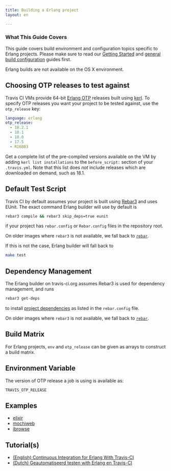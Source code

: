 ```yaml
---
title: Building a Erlang project
layout: en

---
```


### What This Guide Covers

This guide covers build environment and configuration topics specific to Erlang projects. Please make sure to read our [Getting Started](/user/getting-started/) and [general build configuration](/user/customizing-the-build/) guides first.

Erlang builds are not available on the OS X environment.

## Choosing OTP releases to test against

Travis CI VMs provide 64-bit [Erlang OTP](http://www.erlang.org/download.html) releases built using [kerl](https://github.com/spawngrid/kerl). To specify OTP releases you want your project to be tested against, use the `otp_release` key:

```yaml
language: erlang
otp_release:
  - 18.2.1
  - 18.1
  - 18.0
  - 17.5
  - R16B03
```

Get a complete list of the pre-compiled versions available on the VM by adding `kerl list installations` to the `before_script:` section of your `.travis.yml`. Note that this list does *not* include releases which are downloaded on demand, such as 18.1.

## Default Test Script

Travis CI by default assumes your project is built using [Rebar3](https://github.com/erlang/rebar3) and uses EUnit. The exact command Erlang builder will use by default is

```bash
rebar3 compile && rebar3 skip_deps=true eunit
```

if your project has `rebar.config` or `Rebar.config` files in the repository root.

On older images where `rebar3` is not available, we fall back to [`rebar`](https://github.com/rebar/rebar).

If this is not the case, Erlang builder will fall back to

```bash
make test
```

## Dependency Management

The Erlang builder on travis-ci.org assumes Rebar3 is used for dependency management, and runs

```bash
rebar3 get-deps
```

to install [project dependencies](https://github.com/basho/riak/blob/master/rebar.config) as listed in the `rebar.config` file.

On older images where `rebar3` is not available, we fall back to [`rebar`](https://github.com/rebar/rebar).

## Build Matrix

For Erlang projects, `env` and `otp_release` can be given as arrays
to construct a build matrix.

## Environment Variable

The version of OTP release a job is using is available as:

```
TRAVIS_OTP_RELEASE
```

## Examples

- [elixir](https://github.com/elixir-lang/elixir/blob/master/.travis.yml)
- [mochiweb](https://github.com/mochi/mochiweb/blob/master/.travis.yml)
- [ibrowse](https://github.com/cmullaparthi/ibrowse/blob/master/.travis.yml)

## Tutorial(s)

- [(English) Continuous Integration for Erlang With Travis-CI](http://blog.equanimity.nl/blog/2013/06/04/continuous-integration-for-erlang-with-travis-ci/)
- [(Dutch) Geautomatiseerd testen with Erlang en Travis-CI](http://blog.equanimity.nl/blog/2013/04/25/geautomatiseerd-testen-met-erlang/)
